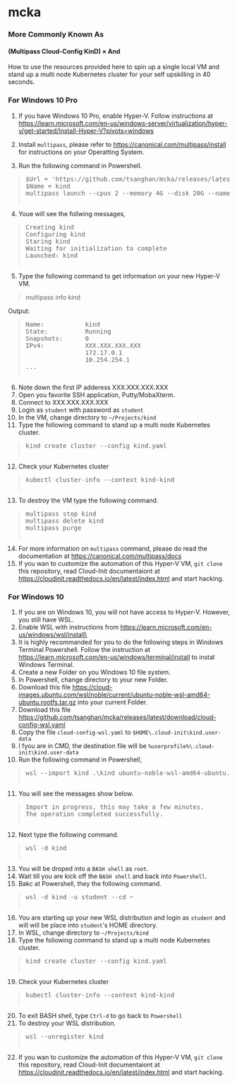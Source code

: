 # mcka

### More Commonly Known As

#### (Multipass Cloud-Config KinD) &times; And

How to use the resources provided here to spin up a single local VM and stand up a multi node Kubernetes cluster for your self upskilling in 40 seconds.

### For Windows 10 Pro

1. If you have Windows 10 Pro, enable Hyper-V. Follow instructions at https://learn.microsoft.com/en-us/windows-server/virtualization/hyper-v/get-started/Install-Hyper-V?pivots=windows

2. Install `multipass`, please refer to https://canonical.com/multipass/install for instructions on your Operatting System.

3. Run the following command in Powershell.

> <pre>$Url = 'https://github.com/tsanghan/mcka/releases/latest/download/cloud-config-hyperv.yaml'
> $Name = kind
> multipass launch --cpus 2 --memory 4G --disk 20G --name $Name 24.04 --timeout 1200 --cloud-init $Url

4. Youe will see the follwing messages,
> <pre>Creating kind
> Configuring kind
> Staring kind
> Waiting for initialization to complete
> Launched: kind

5. Type the following command to get information on your new Hyper-V VM.
> multipass info kind

Output:<br>

><pre>Name:           kind
>State:          Running
>Snapshots:      0
>IPv4:           XXX.XXX.XXX.XXX
>                 172.17.0.1
>                 10.254.254.1
>...

6. Note down the first IP adderess XXX.XXX.XXX.XXX
7. Open you favorite SSH application, Putty/MobaXterm.
8. Connect to XXX.XXX.XXX.XXX
9. Login as `student` with password as `student`
10. In the VM, change directory to `~/Projects/kind`
11. Type the following command to stand up a multi node Kubernetes cluster.
> <pre>kind create cluster --config kind.yaml
12. Check your Kubernetes cluster
> <pre>kubectl cluster-info --context kind-kind
13. To destroy the VM type the following command.
> <pre>multipass stop kind
> multipass delete kind
> multipass purge
14. For more information on `multipass` command, please do read the documentation at https://canonical.com/multipass/docs
15. If you wan to customize the automation of this Hyper-V VM, `git clone` this repository, read Cloud-Init documentaiont at https://cloudinit.readthedocs.io/en/latest/index.html and start hacking.

### For Windows 10
1. If you are on Windows 10, you will not have access to Hyper-V. However, you still have WSL.
2. Enable WSL with instructions from https://learn.microsoft.com/en-us/windows/wsl/install\
3. It is highly recommanded for you to do the following steps in Windows Terminal Powershell. Follow the instruction at https://learn.microsoft.com/en-us/windows/terminal/install to instal Windows Terminal.
4. Create a new Folder on you Windows 10 file system.
5. In Powershell, change directory to your new Folder.
6. Download this file https://cloud-images.ubuntu.com/wsl/noble/current/ubuntu-noble-wsl-amd64-ubuntu.rootfs.tar.gz into your current Folder.
7. Download this file https://github.com/tsanghan/mcka/releases/latest/download/cloud-config-wsl.yaml
8. Copy the file `cloud-config-wsl.yaml` to `$HOME\.cloud-init\kind.user-data`
9. I fyou are in CMD, the destination file will be `%userprofile%\.cloud-init\kind.user-data`
10. Run the following command in Powershell,
> <pre>wsl --import kind .\kind ubuntu-noble-wsl-amd64-ubuntu.rootfs.tar.gz
11. You will see the messages show below.
> <pre>Import in progress, this may take a few minutes.
> The operation completed successfully.
12. Next type the following command.
> <pre>wsl -d kind
13. You will be droped into a `BASH shell` as `root`.
14. Wait till you are kick off the `BASH shell` and back into `Powershell`.
15. Bakc at Powershell, they the following command.
> <pre>wsl -d kind -u student --cd ~
16. You are starting up your new WSL distribution and login as `student` and will will be place into `student`'s HOME directory.
17. In WSL, change directory to `~/Projects/kind`
18. Type the following command to stand up a multi node Kubernetes cluster.
> <pre>kind create cluster --config kind.yaml
19. Check your Kubernetes cluster
> <pre>kubectl cluster-info --context kind-kind
20. To exit BASH shell, type `Ctrl-d` to go back to `Powershell`
21. To destroy your WSL distribution.
> <pre>wsl --unregister kind
22. If you wan to customize the automation of this Hyper-V VM, `git clone` this repository, read Cloud-Init documentaiont at https://cloudinit.readthedocs.io/en/latest/index.html and start hacking.
